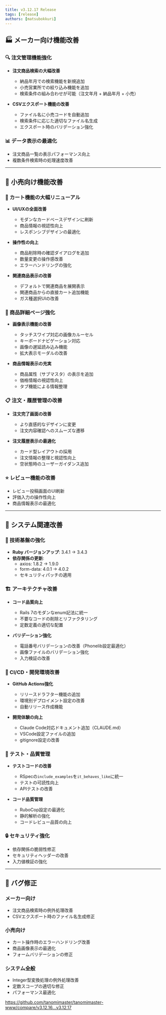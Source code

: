 ```yaml
---
title: v3.12.17 Release
tags: [release]
authors: [matsubokkuri]
---
```


<!-- truncate -->

## 🏭 メーカー向け機能改善

### 🔍 注文管理機能強化
- **注文商品検索の大幅改善**
  - 納品年月での検索機能を新規追加
  - 小売営業所での絞り込み機能を追加
  - 検索条件の組み合わせが可能（注文年月 + 納品年月 + 小売）

- **CSVエクスポート機能の改善**
  - ファイル名に小売コードを自動追加
  - 検索条件に応じた適切なファイル名生成
  - エクスポート時のバリデーション強化

### 📊 データ表示の最適化
- 注文商品一覧の表示パフォーマンス向上
- 複数条件検索時の処理速度改善

---

## 🏪 小売向け機能改善

### 🛒 カート機能の大幅リニューアル
- **UI/UXの全面改善**
  - モダンなカードベースデザインに刷新
  - 商品情報の視認性向上
  - レスポンシブデザインの最適化

- **操作性の向上**
  - 商品削除時の確認ダイアログを追加
  - 数量変更の操作感改善
  - エラーハンドリングの強化

- **関連商品表示の改善**
  - デフォルトで関連商品を展開表示
  - 関連商品からの直接カート追加機能
  - ガス種選択UIの改善

### 📱 商品詳細ページ強化
- **画像表示機能の改善**
  - タッチスワイプ対応の画像カルーセル
  - キーボードナビゲーション対応
  - 画像の遅延読み込み機能
  - 拡大表示モーダルの改善

- **商品情報表示の充実**
  - 商品属性（サブマスタ）の表示を追加
  - 価格情報の視認性向上
  - タブ機能による情報整理

### 📋 注文・履歴管理の改善
- **注文完了画面の改善**
  - より直感的なデザインに変更
  - 注文内容確認へのスムーズな遷移

- **注文履歴表示の最適化**
  - カード型レイアウトの採用
  - 注文情報の整理と視認性向上
  - 空状態時のユーザーガイダンス追加

### ⭐ レビュー機能の改善
- レビュー投稿画面のUI刷新
- 評価入力の操作性向上
- 商品情報表示の最適化

---

## 🔧 システム関連改善

### 🚀 技術基盤の強化
- **Ruby バージョンアップ**: 3.4.1 → 3.4.3
- **依存関係の更新**:
  - axios: 1.8.2 → 1.9.0
  - form-data: 4.0.1 → 4.0.2
  - セキュリティパッチの適用

### 🏗️ アーキテクチャ改善
- **コード品質向上**
  - Rails 7のモダンなenum記法に統一
  - 不要なコードの削除とリファクタリング
  - 定数定義の適切な配置

- **バリデーション強化**
  - 電話番号バリデーションの改善（Phonelib設定最適化）
  - 画像ファイルのバリデーション強化
  - 入力検証の改善

### 🔄 CI/CD・開発環境改善
- **GitHub Actions強化**
  - リリースドラフター機能の追加
  - 環境別デプロイメント設定の改善
  - 自動リリース作成機能

- **開発体験の向上**
  - Claude Code対応ドキュメント追加（CLAUDE.md）
  - VSCode設定ファイルの追加
  - gitignore設定の改善

### 🧪 テスト・品質管理
- **テストコードの改善**
  - RSpecの`include_examples`を`it_behaves_like`に統一
  - テストの可読性向上
  - APIテストの改善

- **コード品質管理**
  - RuboCop設定の最適化
  - 静的解析の強化
  - コードレビュー品質の向上

### 🔒 セキュリティ強化
- 依存関係の脆弱性修正
- セキュリティヘッダーの改善
- 入力値検証の強化

---

## 🐛 バグ修正

### メーカー向け
- 注文商品検索時の例外処理改善
- CSVエクスポート時のファイル名生成修正

### 小売向け
- カート操作時のエラーハンドリング改善
- 商品画像表示の最適化
- フォームバリデーションの修正

### システム全般
- Integer型変換処理の例外処理改善
- 定数スコープの適切な修正
- パフォーマンス最適化


https://github.com/tanomimaster/tanomimaster-www/compare/v3.12.16...v3.12.17
